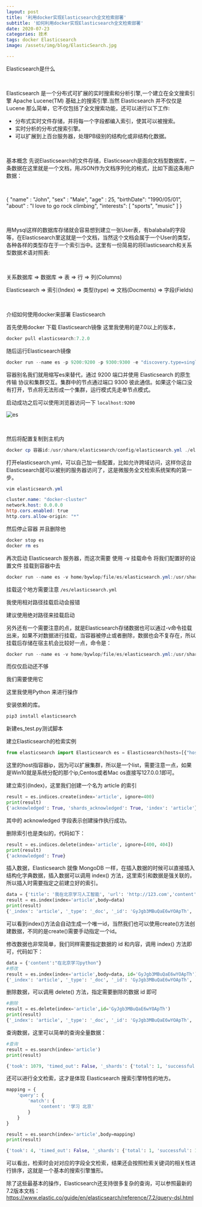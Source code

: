 ```yaml
---
layout: post
title: '利用docker实现Elasticsearch全文检索部署'
subtitle: '如何利用docker实现Elasticsearch全文检索部署'
date: 2020-07-23
categories: 技术
tags: docker Elasticsearch
image: /assets/img/blog/ElasticSearch.jpg

---
```


Elasticsearch是什么

<br>

Elasticsearch 是一个分布式可扩展的实时搜索和分析引擎,一个建立在全文搜索引擎 Apache Lucene(TM) 基础上的搜索引擎.当然 Elasticsearch 并不仅仅是 Lucene 那么简单，它不仅包括了全文搜索功能，还可以进行以下工作:

+ 分布式实时文件存储，并将每一个字段都编入索引，使其可以被搜索。
+ 实时分析的分布式搜索引擎。
+ 可以扩展到上百台服务器，处理PB级别的结构化或非结构化数据。

<br>

基本概念
先说Elasticsearch的文件存储，Elasticsearch是面向文档型数据库，一条数据在这里就是一个文档，用JSON作为文档序列化的格式，比如下面这条用户数据：

<br>

{
    "name" :     "John",
    "sex" :      "Male",
    "age" :      25,
    "birthDate": "1990/05/01",
    "about" :    "I love to go rock climbing",
    "interests": [ "sports", "music" ]
}

<br>

用Mysql这样的数据库存储就会容易想到建立一张User表，有balabala的字段等，在Elasticsearch里这就是一个文档，当然这个文档会属于一个User的类型，各种各样的类型存在于一个索引当中。这里有一份简易的将Elasticsearch和关系型数据术语对照表:

<br>

关系数据库     ⇒ 数据库 ⇒ 表    ⇒ 行    ⇒ 列(Columns)

Elasticsearch  ⇒ 索引(Index)   ⇒ 类型(type)  ⇒ 文档(Docments)  ⇒ 字段(Fields) 

<br>

介绍如何使用docker来部署 Elasticsearch

首先使用docker 下载 Elasticsearch镜像
这里我使用的是7.0以上的版本，

```powershell
docker pull elasticsearch:7.2.0
```

随后运行Elasticsearch镜像

```powershell
docker run --name es -p 9200:9200 -p 9300:9300 -e "discovery.type=singl
```

容器别名我们就用缩写es来替代，通过 9200 端口并使用 Elasticsearch 的原生 传输 协议和集群交互。集群中的节点通过端口 9300 彼此通信。如果这个端口没有打开，节点将无法形成一个集群，运行模式先走单节点模式。

启动成功之后可以使用浏览器访问一下 ``localhost:9200``

![es](../../../../../assets/img/Elasticsearch/es.png)

<br>

然后将配置复制到主机内

```powershell
docker cp 容器id:/usr/share/elasticsearch/config/elasticsearch.yml ./elasticsearch.yml
```

  打开elasticsearch.yml，可以自己加一些配置，比如允许跨域访问，这样你这台Elasticsearch就可以被别的服务器访问了，这是微服务全文检索系统架构的第一步。

```powershell
vim elasticsearch.yml
```

```powershell
cluster.name: "docker-cluster"
network.host: 0.0.0.0
http.cors.enabled: true
http.cors.allow-origin: "*"
```

然后停止容器 并且删除他 

```powershell
docker stop es
docker rm es
```

再次启动 Elasticsearch 服务器，而这次需要 使用 -v 挂载命令  将我们配置好的设置文件 挂载到容器中去

```powershell
docker run --name es -v home/bywlop/file/es/elasticsearch.yml:/usr/share/elasticsearch/config/elasticsearch.yml -p 9200:9200 -p 9300:9300 -e "discovery.type=single-node" -d elasticsearch:7.2.0
```

挂载这个地方需要注意 ``/es/elasticsearch.yml``

我使用相对路径挂载启动会报错 

建议使用绝对路径来挂载启动 

 另外还有一个需要注意的点，就是Elasticsearch存储数据也可以通过-v命令挂载出来，如果不对数据进行挂载，当容器被停止或者删除，数据也会不复存在，所以挂载后存储在宿主机会比较好一点，命令是：

```powershell
docker run --name es -v home/bywlop/file/es/elasticsearch.yml:/usr/share/elasticsearch/config/elasticsearch.yml -v home/bywlop/file/es/data:/usr/share/elasticsearch/data -p 9200:9200 -p 9300:9300 -e "discovery.type=single-node" -d elasticsearch:7.2.0
```

而仅仅启动还不够

我们需要使用它 

这里我使用Python 来进行操作 

安装依赖的库。

```powershell
pip3 install elasticsearch
```

  新建es_test.py测试脚本

  建立Elasticsearch的检索实例

```python
from elasticsearch import Elasticsearch es = Elasticsearch(hosts=[{"host":'Docker容器所在的ip', "port": 9200}])
```

  这里的host指容器ip，因为可以扩展集群，所以是一个list，需要注意一点，如果是Win10就是系统分配的那个ip,Centos或者Mac os直接写127.0.0.1即可。

  建立索引(Index)，这里我们创建一个名为 article 的索引

```python
result = es.indices.create(index='article', ignore=400)
print(result) 
{'acknowledged': True, 'shards_acknowledged': True, 'index': 'article'} 
```

  其中的 acknowledged 字段表示创建操作执行成功。

  删除索引也是类似的，代码如下：

```python
result = es.indices.delete(index='article', ignore=[400, 404])
print(result)
{'acknowledged': True}
```

  插入数据，Elasticsearch 就像 MongoDB 一样，在插入数据的时候可以直接插入结构化字典数据，插入数据可以调用 index() 方法，这里索引和数据是强关联的，所以插入时需要指定之前建立好的索引。

```python
data = {'title': '我在北京学习人工智能', 'url': 'http://123.com','content':"在北京学习"}
result = es.index(index='article',body=data)
print(result)
{'_index': 'article', '_type': '_doc', '_id': 'GyJgb3MBuQaE6wYOApTh', '_version': 1, 'result': 'created', '_shards': {'total': 2, 'successful': 1, 'failed': 0}, '_seq_no': 5, '_primary_term': 1} 
```

  可以看到index()方法会自动生成一个唯一id，当然我们也可以使用create()方法创建数据，不同的是create()需要手动指定一个id。

  修改数据也非常简单，我们同样需要指定数据的 id 和内容，调用 index() 方法即可，代码如下：

```python
data = {'content':"在北京学习python"}
#修改
result = es.index(index='article',body=data, id='GyJgb3MBuQaE6wYOApTh')
{'_index': 'article', '_type': '_doc', '_id': 'GyJgb3MBuQaE6wYOApTh', '_version': 2, 'result': 'updated', '_shards': {'total': 2, 'successful': 1, 'failed': 0}, '_seq_no': 6, '_primary_term': 1} 
```

  删除数据，可以调用 delete() 方法，指定需要删除的数据 id 即可

```python
#删除
result = es.delete(index='article',id='GyJgb3MBuQaE6wYOApTh')
print(result)
{'_index': 'article', '_type': '_doc', '_id': 'GyJgb3MBuQaE6wYOApTh', '_version': 3, 'result': 'deleted', '_shards': {'total': 2, 'successful': 1, 'failed': 0}, '_seq_no': 7, '_primary_term': 1} 
```

  查询数据，这里可以简单的查询全量数据：

```python
#查询
result = es.search(index='article')
print(result)

{'took': 1079, 'timed_out': False, '_shards': {'total': 1, 'successful': 1, 'skipped': 0, 'failed': 0}, 'hits': {'total': {'value': 5, 'relation': 'eq'}, 'max_score': 1.0, 'hits': [{'_index': 'article', '_type': 'blog', '_id': '1', '_score': 1.0, '_source': {'title': '我在北京学习人工智能', 'url': 'http://123.com', 'content': '在北京学习'}}, {'_index': 'article', '_type': 'blog', '_id': 'FyIdb3MBuQaE6wYO8JQR', '_score': 1.0, '_source': {'title': '你好', 'content': '你好123'}}, {'_index': 'article', '_type': 'blog', '_id': 'GCIeb3MBuQaE6wYOnpSv', '_score': 1.0, '_source': {'title': '你好', 'url': 'http://123.com', 'content': '你好123'}}, {'_index': 'article', '_type': 'blog', '_id': 'GSJfb3MBuQaE6wYOu5RD', '_score': 1.0, '_source': {'title': '你好', 'url': 'http://123.com', 'content': '你好123'}}, {'_index': 'article', '_type': 'blog', '_id': 'GiJfb3MBuQaE6wYO5pR4', '_score': 1.0, '_source': {'title': '你好', 'url': 'http://123.com', 'content': '你好123'}}]}}
```

  还可以进行全文检索，这才是体现 Elasticsearch 搜索引擎特性的地方。

```python
mapping = {
    'query': {
        'match': {
            'content': '学习 北京'
        }
    }
}

result = es.search(index='article',body=mapping)
print(result)

{'took': 4, 'timed_out': False, '_shards': {'total': 1, 'successful': 1, 'skipped': 0, 'failed': 0}, 'hits': {'total': {'value': 1, 'relation': 'eq'}, 'max_score': 4.075481, 'hits': [{'_index': 'article', '_type': 'blog', '_id': '1', '_score': 4.075481, '_source': {'title': '我在北京学习人工智能', 'url': 'http://123.com', 'content': '在北京学习'}}]}}
```

  可以看出，检索时会对对应的字段全文检索，结果还会按照检索关键词的相关性进行排序，这就是一个基本的搜索引擎雏形。

  除了这些最基本的操作，Elasticsearch还支持很多复杂的查询，可以参照最新的7.2版本文档：https://www.elastic.co/guide/en/elasticsearch/reference/7.2/query-dsl.html